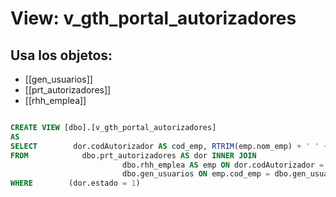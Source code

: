 # View: v_gth_portal_autorizadores

## Usa los objetos:
- [[gen_usuarios]]
- [[prt_autorizadores]]
- [[rhh_emplea]]

```sql

CREATE VIEW [dbo].[v_gth_portal_autorizadores]
AS
SELECT        dor.codAutorizador AS cod_emp, RTRIM(emp.nom_emp) + ' ' + RTRIM(emp.ap1_emp) + ' ' + RTRIM(emp.ap2_emp) AS nombre, dor.estado
FROM            dbo.prt_autorizadores AS dor INNER JOIN
                         dbo.rhh_emplea AS emp ON dor.codAutorizador = emp.cod_emp INNER JOIN
                         dbo.gen_usuarios ON emp.cod_emp = dbo.gen_usuarios.cod_emp
WHERE        (dor.estado = 1)


```
